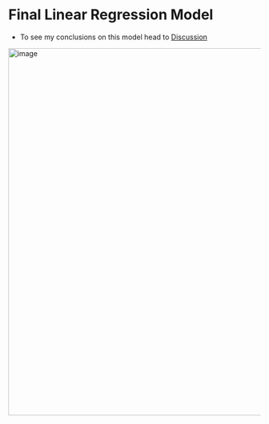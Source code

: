 # Final Linear Regression Model
- To see my conclusions on this model head to [Discussion](Discussion/)
<img width="1538" height="733" alt="image" src="https://github.com/user-attachments/assets/acd86739-d9b3-4a80-aafc-62985c3255e6" />
